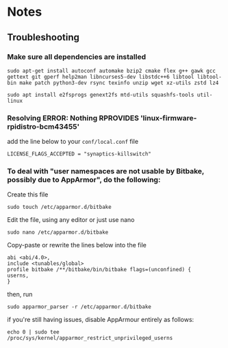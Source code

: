 # Notes

## Troubleshooting 

### Make sure all dependencies are installed

```
sudo apt-get install autoconf automake bzip2 cmake flex g++ gawk gcc gettext git gperf help2man libncurses5-dev libstdc++6 libtool libtool-bin make patch python3-dev rsync texinfo unzip wget xz-utils zstd lz4
```

```
sudo apt install e2fsprogs genext2fs mtd-utils squashfs-tools util-linux
```

### Resolving ERROR: Nothing RPROVIDES 'linux-firmware-rpidistro-bcm43455'

add the line below to your `conf/local.conf` file

```
LICENSE_FLAGS_ACCEPTED = "synaptics-killswitch"
```

### To deal with "user namespaces are not usable by Bitbake, possibly due to AppArmor", do the following:

Create this file
```
sudo touch /etc/apparmor.d/bitbake
```

Edit the file, using any editor or just use nano
```
sudo nano /etc/apparmor.d/bitbake
```

Copy-paste or rewrite the lines below into the file

```
abi <abi/4.0>,
include <tunables/global>
profile bitbake /**/bitbake/bin/bitbake flags=(unconfined) {
userns,
}
```
then, run
```
sudo apparmor_parser -r /etc/apparmor.d/bitbake
```

if you're still having issues, disable AppArmour entirely as follows:

```
echo 0 | sudo tee /proc/sys/kernel/apparmor_restrict_unprivileged_userns
```
